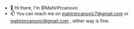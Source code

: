 - 👋 Hi there, I’m @MahirPrcanovic
- 📫 You can reach me on mahirprcanovic7@gmail.com or mahirprcanovic@gmail.com , either way is fine.

<!---
MahirPrcanovic/MahirPrcanovic is a ✨ special ✨ repository because its `README.md` (this file) appears on your GitHub profile.
You can click the Preview link to take a look at your changes.
--->
